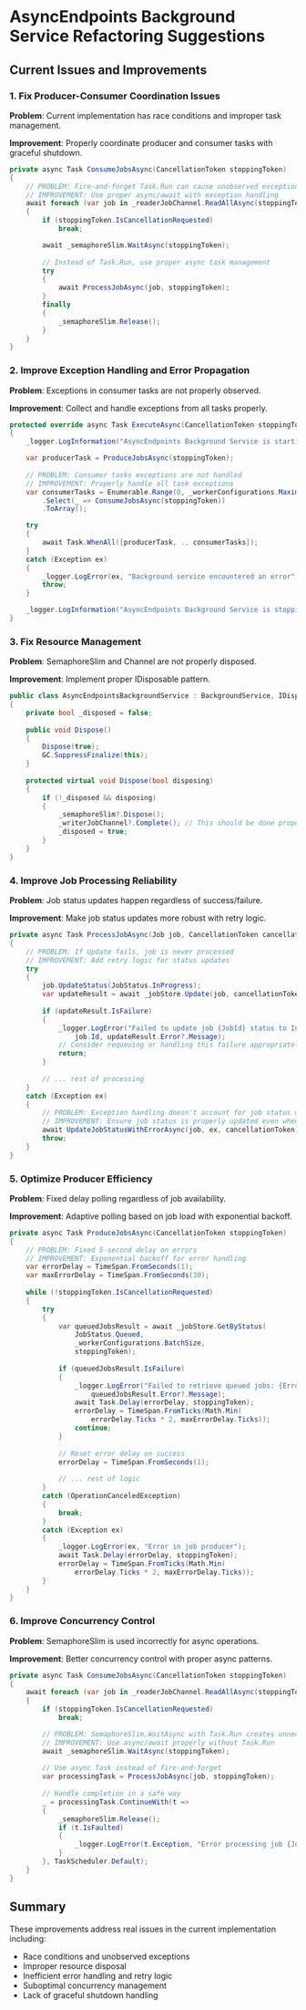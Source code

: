 # AsyncEndpoints Background Service Refactoring Suggestions

## Current Issues and Improvements

### 1. Fix Producer-Consumer Coordination Issues

**Problem**: Current implementation has race conditions and improper task management.

**Improvement**: Properly coordinate producer and consumer tasks with graceful shutdown.

```csharp
private async Task ConsumeJobsAsync(CancellationToken stoppingToken)
{
    // PROBLEM: Fire-and-forget Task.Run can cause unobserved exceptions
    // IMPROVEMENT: Use proper async/await with exception handling
    await foreach (var job in _readerJobChannel.ReadAllAsync(stoppingToken))
    {
        if (stoppingToken.IsCancellationRequested)
            break;

        await _semaphoreSlim.WaitAsync(stoppingToken);
        
        // Instead of Task.Run, use proper async task management
        try
        {
            await ProcessJobAsync(job, stoppingToken);
        }
        finally
        {
            _semaphoreSlim.Release();
        }
    }
}
```

### 2. Improve Exception Handling and Error Propagation

**Problem**: Exceptions in consumer tasks are not properly observed.

**Improvement**: Collect and handle exceptions from all tasks properly.

```csharp
protected override async Task ExecuteAsync(CancellationToken stoppingToken)
{
    _logger.LogInformation("AsyncEndpoints Background Service is starting");

    var producerTask = ProduceJobsAsync(stoppingToken);
    
    // PROBLEM: Consumer tasks exceptions are not handled
    // IMPROVEMENT: Properly handle all task exceptions
    var consumerTasks = Enumerable.Range(0, _workerConfigurations.MaximumConcurrency)
        .Select(_ => ConsumeJobsAsync(stoppingToken))
        .ToArray();

    try
    {
        await Task.WhenAll([producerTask, .. consumerTasks]);
    }
    catch (Exception ex)
    {
        _logger.LogError(ex, "Background service encountered an error");
        throw;
    }

    _logger.LogInformation("AsyncEndpoints Background Service is stopping");
}
```

### 3. Fix Resource Management

**Problem**: SemaphoreSlim and Channel are not properly disposed.

**Improvement**: Implement proper IDisposable pattern.

```csharp
public class AsyncEndpointsBackgroundService : BackgroundService, IDisposable
{
    private bool _disposed = false;
    
    public void Dispose()
    {
        Dispose(true);
        GC.SuppressFinalize(this);
    }
    
    protected virtual void Dispose(bool disposing)
    {
        if (!_disposed && disposing)
        {
            _semaphoreSlim?.Dispose();
            _writerJobChannel?.Complete(); // This should be done properly
            _disposed = true;
        }
    }
}
```

### 4. Improve Job Processing Reliability

**Problem**: Job status updates happen regardless of success/failure.

**Improvement**: Make job status updates more robust with retry logic.

```csharp
private async Task ProcessJobAsync(Job job, CancellationToken cancellationToken)
{
    // PROBLEM: If Update fails, job is never processed
    // IMPROVEMENT: Add retry logic for status updates
    try
    {
        job.UpdateStatus(JobStatus.InProgress);
        var updateResult = await _jobStore.Update(job, cancellationToken);
        
        if (updateResult.IsFailure)
        {
            _logger.LogError("Failed to update job {JobId} status to InProgress: {Error}", 
                job.Id, updateResult.Error?.Message);
            // Consider requeuing or handling this failure appropriately
            return;
        }
        
        // ... rest of processing
    }
    catch (Exception ex)
    {
        // PROBLEM: Exception handling doesn't account for job status update failures
        // IMPROVEMENT: Ensure job status is properly updated even when processing fails
        await UpdateJobStatusWithErrorAsync(job, ex, cancellationToken);
        throw;
    }
}
```

### 5. Optimize Producer Efficiency

**Problem**: Fixed delay polling regardless of job availability.

**Improvement**: Adaptive polling based on job load with exponential backoff.

```csharp
private async Task ProduceJobsAsync(CancellationToken stoppingToken)
{
    // PROBLEM: Fixed 5-second delay on errors
    // IMPROVEMENT: Exponential backoff for error handling
    var errorDelay = TimeSpan.FromSeconds(1);
    var maxErrorDelay = TimeSpan.FromSeconds(30);
    
    while (!stoppingToken.IsCancellationRequested)
    {
        try
        {
            var queuedJobsResult = await _jobStore.GetByStatus(
                JobStatus.Queued, 
                _workerConfigurations.BatchSize, 
                stoppingToken);
                
            if (queuedJobsResult.IsFailure)
            {
                _logger.LogError("Failed to retrieve queued jobs: {Error}", 
                    queuedJobsResult.Error?.Message);
                await Task.Delay(errorDelay, stoppingToken);
                errorDelay = TimeSpan.FromTicks(Math.Min(
                    errorDelay.Ticks * 2, maxErrorDelay.Ticks));
                continue;
            }
            
            // Reset error delay on success
            errorDelay = TimeSpan.FromSeconds(1);
            
            // ... rest of logic
        }
        catch (OperationCanceledException)
        {
            break;
        }
        catch (Exception ex)
        {
            _logger.LogError(ex, "Error in job producer");
            await Task.Delay(errorDelay, stoppingToken);
            errorDelay = TimeSpan.FromTicks(Math.Min(
                errorDelay.Ticks * 2, maxErrorDelay.Ticks));
        }
    }
}
```

### 6. Improve Concurrency Control

**Problem**: SemaphoreSlim is used incorrectly for async operations.

**Improvement**: Better concurrency control with proper async patterns.

```csharp
private async Task ConsumeJobsAsync(CancellationToken stoppingToken)
{
    await foreach (var job in _readerJobChannel.ReadAllAsync(stoppingToken))
    {
        if (stoppingToken.IsCancellationRequested)
            break;

        // PROBLEM: SemaphoreSlim.WaitAsync with Task.Run creates unnecessary threads
        // IMPROVEMENT: Use async/await properly without Task.Run
        await _semaphoreSlim.WaitAsync(stoppingToken);
        
        // Use async Task instead of fire-and-forget
        var processingTask = ProcessJobAsync(job, stoppingToken);
        
        // Handle completion in a safe way
        _ = processingTask.ContinueWith(t =>
        {
            _semaphoreSlim.Release();
            if (t.IsFaulted)
            {
                _logger.LogError(t.Exception, "Error processing job {JobId}", job.Id);
            }
        }, TaskScheduler.Default);
    }
}
```

## Summary

These improvements address real issues in the current implementation including:
- Race conditions and unobserved exceptions
- Improper resource disposal
- Inefficient error handling and retry logic
- Suboptimal concurrency management
- Lack of graceful shutdown handling